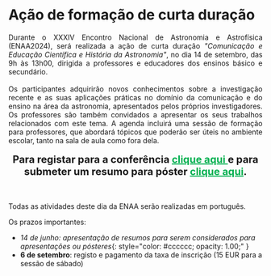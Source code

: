 # Ação de formação de curta duração

<div style="text-align: justify">
Durante o XXXIV Encontro Nacional de Astronomia e Astrofísica (ENAA2024), será realizada a ação de curta duração <i>"Comunicação e Educação Científica e História da Astronomia"</i>, no dia 14 de setembro, das 9h às 13h00, dirigida a professores e educadores dos ensinos básico e secundário.
</div> <br>

<div style="text-align: justify">
Os participantes adquirirão novos conhecimentos sobre a investigação recente e as suas aplicações práticas no domínio da comunicação e do ensino na área da astronomia, apresentados pelos próprios investigadores. Os professores são também convidados a apresentar os seus trabalhos relacionados com este tema. A agenda incluirá uma sessão de formação para professores, que abordará tópicos que poderão ser úteis no ambiente escolar, tanto na sala de aula como fora dela.
</div> <br>

<div style="text-align: center; font-size: 20px; font-weight: bold">
Para registar para a conferência <a href=registration_gform  style="color: #00b050"> clique aqui </a> e para submeter um resumo para póster <a href=abstract_gform  style="color: #00b050"> clique aqui</a>.
</div><br> <br>

Todas as atividades deste dia da ENAA serão realizadas em português.

Os prazos importantes:

- *14 de junho: apresentação de resumos para serem considerados para apresentações ou pósteres*{: style="color: #cccccc; opacity: 1.00;" }
- **6 de setembro**: registo e pagamento da taxa de inscrição (15 EUR para a sessão de sábado)


